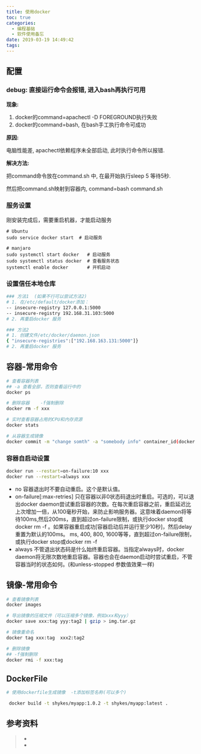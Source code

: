```yaml
---
title: 使用docker
toc: true
categories:
  - 编程基础
  - 软件使用备忘
date: 2019-03-19 14:49:42
tags:
---
```




## 配置

### 



### debug: 直接运行命令会报错, 进入bash再执行可用

**现象:**

1. docker的command=apachectl -D FOREGROUND执行失败
2. docker的command=bash, 在bash手工执行命令可成功

**原因:**

电脑性能差, apachectl依赖程序未全部启动, 此时执行命令所以报错. 

**解决方法:**

把command命令放在command.sh 中, 在最开始执行sleep 5 等待5秒.

然后把command.sh映射到容器内, command=bash command.sh



### 服务设置

刚安装完成后，需要重启机器，才能启动服务

```
# Ubuntu
sudo service docker start  # 启动服务

# manjaro
sudo systemctl start docker   # 启动服务
sudo systemctl status docker  # 查看服务状态
systemctl enable docker       # 开机启动
```

### 设置信任本地仓库

```bash
### 方法1  (如果不行可以尝试方法2)
# 1. 在/etc/default/docker添加：
-- insecure-registry 127.0.0.1:5000
-- insecure-registry 192.168.31.103:5000
# 2. 再重启docker 服务

### 方法2
# 1. 创建文件/etc/docker/daemon.json
{ "insecure-registries":["192.168.163.131:5000"]}
# 2. 再重启docker 服务
```

## 容器-常用命令

```bash
# 查看容器列表 
## -a 查看全部，否则查看运行中的
docker ps

# 删除容器    -f强制删除
docker rm -f xxx

# 实时查看容器占用的CPU和内存资源
docker stats

# 从容器生成镜像
docker commit -m "change somth" -a "somebody info" container_id(docker ps -a获取id) 新镜像名字
```

### 容器自启动设置

```bash
docker run --restart=on-failure:10 xxx
docker run --restart=always xxx
```

- no   容器退出时不要自动重启。这个是默认值。
- on-failure[:max-retries]     只在容器以非0状态码退出时重启。可选的，可以退出docker daemon尝试重启容器的次数。在每次重启容器之前，重启延迟比上次增加一倍，从100毫秒开始，来防止影响服务器。这意味着daemon将等待100ms,然后200ms，直到超过on-failure限制，或执行docker stop或docker rm -f 。如果容器重启成功[容器启动后并运行至少10秒]，然后delay重置为默认的100ms。
  ms, 400, 800, 1600等等，直到超过on-failure限制，或执行docker stop或docker rm -f
- always     不管退出状态码是什么始终重启容器。当指定always时，docker daemon将无限次数地重启容器。容器也会在daemon启动时尝试重启，不管容器当时的状态如何。(和unless-stopped 参数值效果一样)

  



## 镜像-常用命令

```bash
# 查看镜像列表
docker images

# 导出镜像的压缩文件（可以压缩多个镜像，例如xxx和yyy）
docker save xxx:tag yyy:tag2 | gzip > img.tar.gz  

# 镜像重命名
docker tag xxx:tag  xxx2:tag2

# 删除镜像  
## -f强制删除
docker rmi -f xxx:tag

```

## DockerFile

```bash
# 使用dockerfile生成镜像  -t添加标签名称(可以多个)

 docker build -t shykes/myapp:1.0.2 -t shykes/myapp:latest .

```









## 参考资料
> - []()
> - []()

